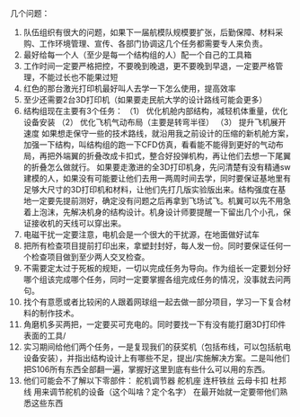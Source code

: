 几个问题：
1.	队伍组织有很大的问题，如果下一届航模队规模要扩张，后勤保障、材料采购、工作环境管理、宣传、各部门协调这几个任务都需要专人来负责。
2.	最好给每一个人（至少是每一个结构组的人）配一个自己的工具箱
3.	工作时间一定要严格把控，不要晚到晚退，更不要晚到早退，一定要严格管理，不能过长也不能果过短
4.	红色的那台激光打印机最好叫人去学一下怎么使用，提高效率
5.	至少还需要2台3D打印机（如果要走民航大学的设计路线可能会更多）
6.	结构组现在主要有3个任务：
（1）	优化机舱内部结构，减轻机体重量，优化设备安装
（2）	优化飞机气动布局（主要是转弯半径）
（3）	提升飞机展开速度
如果想走保守一些的技术路线，就沿用我之前设计的压缩的新机舱方案，加强一下结构，叫结构组的跑一下CFD仿真，看看能不能得到更好的气动布局，再把外端翼的折叠改成卡扣式，整合好投弹机构，再让他们去想一下尾翼的折叠怎么做就行。
如果要走激进的全3D打印机身，先问清楚有没有精通sw建模的人，如果没有可能要让他们去用一两周时间去学，同时要保证基地里有足够大尺寸的3D打印机和材料，让他们先打几版实验版出来。结构强度在基地一定要先提前测好，确定没有问题之后再拿到飞场试飞。机翼可以先不用急着上泡沫，先解决机身的结构设计。机身设计师要提醒一下留出几个小孔，保证接收机的天线可以穿出来。
7.	电磁干扰一定要注意，电机会是一个很大的干扰源，在地面做好试车
8.	把所有检查项目提前打印出来，拿塑封封好，每人发一份。同时要保证任何一个检查项目做到至少两人交叉检查。
9.	不需要定太过于死板的规矩，一切以完成任务为导向。作为组长一定要划分好哪个组该完成哪个任务，同时一定要掌握各组完成任务的情况，没事就去问两句。
10.	找个有意愿或者比较闲的人跟着网球组一起去做一部分项目，学习一下复合材料的制作技术。
11.	角磨机多买两把，一定要买可充电的。同时要找一下有没有能打磨3D打印件表面的工具/
12.	实习期间给他们两个任务，一是复现我们的获奖机（包括布线，可以包括航电设备安装），并指出结构设计上有哪些不足，提出/实施解决方案。二是叫他们把S106所有东西全部翻一遍，掌握好这里到底有些什么可以用的东西。
13.	他们可能会不了解以下零部件：
舵机调节器
舵机座
连杆铁丝
云母卡扣
杜邦线
用来调节舵机的设备（这个叫啥？定个名字）
在最开始就一定要带他们熟悉这些东西
